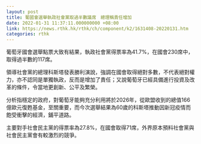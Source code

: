 ```yaml
---
layout: post
title: 葡國會選舉執政社會黨取過半數議席　總理稱責任增加
date: 2022-01-31 11:37:11.000000000 +08:00
link: https://news.rthk.hk/rthk/ch/component/k2/1631408-20220131.htm
categories: rthk
---
```


葡萄牙國會選舉點票大致有結果，執政社會黨得票率為41.7%，在國會230席中，取得過半數的117席。

領導社會黨的總理科斯塔發表勝利演說，強調在國會取得絕對多數，不代表絕對權力，亦不認同是單獨執政，反而是增加了責任；又說葡萄牙已經具備進行投資及改革的條件，令當地更創新、公平及繁榮。

分析指穩定的政府，對葡萄牙能夠充分利用將於2026年，從歐盟收到的總值166億歐元復甦基金，至關重要，而今次選舉結果為60歲的科斯塔推動因新冠疫情而飽受衝擊的經濟，鋪平道路。

主要對手社會民主黨的得票率為27.8%，在國會取得71席，外界原本預料社會黨與社會民主黨會有較激烈的競爭。
